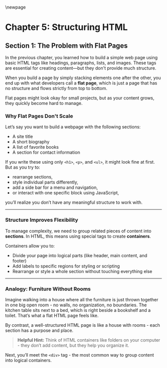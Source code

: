 \newpage

# Chapter 5: Structuring HTML

## Section 1: The Problem with Flat Pages

In the previous chapter, you learned how to build a simple web page using basic
HTML tags like headings, paragraphs, lists, and images. These tags are
essential for creating content—but they don't provide much structure.

When you build a page by simply stacking elements one after the other, you end
up with what developers call a **flat page**, which is just a page that has no
structure and flows strictly from top to bottom.

Flat pages might look okay for small projects, but as your content grows, they
quickly become hard to manage.

### Why Flat Pages Don't Scale

Let’s say you want to build a webpage with the following sections:

* A site title
* A short biography
* A list of favorite books
* A section for contact information

If you write these using only `<h1>`, `<p>`, and `<ul>`, it might look fine at
first. But as you try to:

* rearrange sections,
* style individual parts differently,
* add a side bar for a menu and navigation,
* or interact with one specific block using JavaScript,

you’ll realize you don’t have any meaningful structure to work with.

---

### Structure Improves Flexibility

To manage complexity, we need to group related pieces of content into
**sections**. In HTML, this means using special tags to create **containers**.

Containers allow you to:

* Divide your page into logical parts (like header, main content, and footer)
* Add labels to specific regions for styling or scripting
* Rearrange or style a whole section without touching everything else

---

### Analogy: Furniture Without Rooms

Imagine walking into a house where all the furniture is just thrown together in
one big open room - no walls, no organization, no boundaries. The kitchen table
sits next to a bed, which is right beside a bookshelf and a toilet. That’s what
a flat HTML page feels like.

By contrast, a well-structured HTML page is like a house with rooms - each
section has a purpose and place.

> **Helpful Hint:**
> Think of HTML containers like folders on your computer - they don’t add
> content, but they help you organize it.

Next, you’ll meet the `<div>` tag - the most common way to group content into
logical containers.

